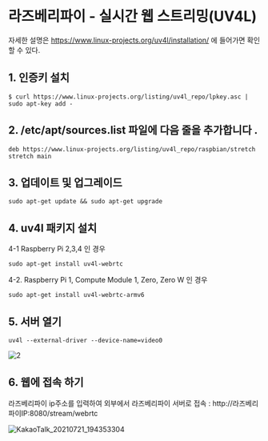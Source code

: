 # 라즈베리파이 - 실시간 웹 스트리밍(UV4L)

자세한 설명은 https://www.linux-projects.org/uv4l/installation/ 에 들어가면 확인할 수 있다.

## 1. 인증키 설치

    $ curl https://www.linux-projects.org/listing/uv4l_repo/lpkey.asc | sudo apt-key add -
    
## 2. /etc/apt/sources.list 파일에 다음 줄을 추가합니다 .

    deb https://www.linux-projects.org/listing/uv4l_repo/raspbian/stretch stretch main
    
## 3. 업데이트 및 업그레이드

    sudo apt-get update && sudo apt-get upgrade

## 4. uv4l 패키지 설치

4-1 Raspberry Pi 2,3,4 인 경우

    sudo apt-get install uv4l-webrtc
    
4-2. Raspberry Pi 1, Compute Module 1, Zero, Zero W 인 경우

    sudo apt-get install uv4l-webrtc-armv6

## 5. 서버 열기

    uv4l --external-driver --device-name=video0
    
![2](/uploads/12dbcdeb3b2835297cbd8e1266901452/2.png)

## 6. 웹에 접속 하기

라즈베리파이 ip주소를 입력하여 외부에서 라즈베리파이 서버로 접속 : http://라즈베리파이IP:8080/stream/webrtc

![KakaoTalk_20210721_194353304](/uploads/37b2ff96879ba9b0f7404d5edd5ac84b/KakaoTalk_20210721_194353304.jpg)